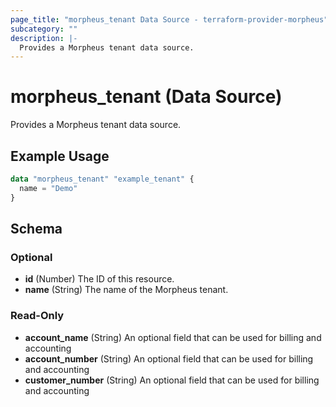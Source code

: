 ```yaml
---
page_title: "morpheus_tenant Data Source - terraform-provider-morpheus"
subcategory: ""
description: |-
  Provides a Morpheus tenant data source.
---
```


# morpheus_tenant (Data Source)

Provides a Morpheus tenant data source.

## Example Usage

```terraform
data "morpheus_tenant" "example_tenant" {
  name = "Demo"
}
```

<!-- schema generated by tfplugindocs -->
## Schema

### Optional

- **id** (Number) The ID of this resource.
- **name** (String) The name of the Morpheus tenant.

### Read-Only

- **account_name** (String) An optional field that can be used for billing and accounting
- **account_number** (String) An optional field that can be used for billing and accounting
- **customer_number** (String) An optional field that can be used for billing and accounting